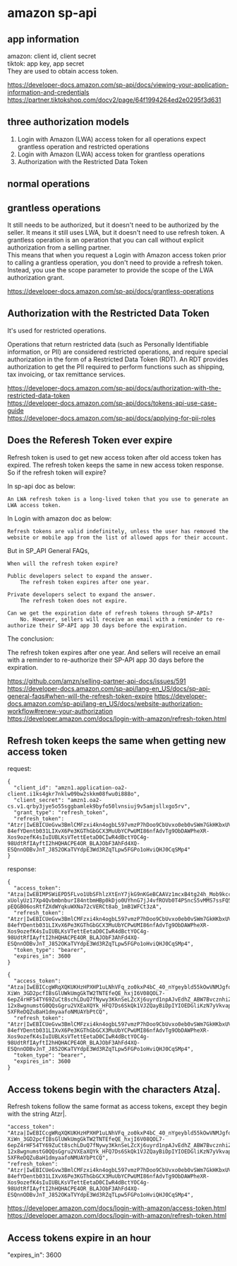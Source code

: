 # amazon sp-api

## app information

amazon: client id, client secret  
tiktok: app key, app secret  
They are used to obtain access token.  

https://developer-docs.amazon.com/sp-api/docs/viewing-your-application-information-and-credentials  
https://partner.tiktokshop.com/docv2/page/64f1994264ed2e0295f3d631  

## three authorization models

1. Login with Amazon (LWA) access token for all operations expect grantless operation and restricted operations 
2. Login with Amazon (LWA) access token for grantless operations
3. Authorization with the Restricted Data Token

## normal operations

## grantless operations

It still needs to be authorized, but it doesn't need to be authorized by the seller. It means it still uses LWA, but it doesn't need to use refresh token.
A grantless operation is an operation that you can call without explicit authorization from a selling partner.   
This means that when you request a Login with Amazon access token prior to calling a grantless operation, you don't need to provide a refresh token. Instead, you use the scope parameter to provide the scope of the LWA authorization grant.  

https://developer-docs.amazon.com/sp-api/docs/grantless-operations  

## Authorization with the Restricted Data Token

It's used for restricted operations.

Operations that return restricted data (such as Personally Identifiable information, or PII) are considered restricted operations, and require special authorization in the form of a Restricted Data Token (RDT). An RDT provides authorization to get the PII required to perform functions such as shipping, tax invoicing, or tax remittance services.  

https://developer-docs.amazon.com/sp-api/docs/authorization-with-the-restricted-data-token  
https://developer-docs.amazon.com/sp-api/docs/tokens-api-use-case-guide  
https://developer-docs.amazon.com/sp-api/docs/applying-for-pii-roles 

## Does the Referesh Token ever expire

Refresh token is used to get new access token after old access token has expired. The refresh token keeps the same in new access token response. So if the refresh token will expire?

In sp-api doc as below:

    An LWA refresh token is a long-lived token that you use to generate an LWA access token.

In Login with amazon doc as below:

    Refresh tokens are valid indefinitely, unless the user has removed the website or mobile app from the list of allowed apps for their account. 

But in SP_API General FAQs,

    When will the refresh token expire?
    
    Public developers select to expand the answer.
        The refresh token expires after one year.
    
    Private developers select to expand the answer.
        The refresh token does not expire.

    Can we get the expiration date of refresh tokens through SP-APIs?
        No. However, sellers will receive an email with a reminder to re-authorize their SP-API app 30 days before the expiration.

The conclusion:

The refresh token expires after one year. And sellers will receive an email with a reminder to re-authorize their SP-API app 30 days before the expiration.

https://github.com/amzn/selling-partner-api-docs/issues/591
https://developer-docs.amazon.com/sp-api/lang-en_US/docs/sp-api-general-faqs#when-will-the-refresh-token-expire
https://developer-docs.amazon.com/sp-api/lang-en_US/docs/website-authorization-workflow#renew-your-authorization
https://developer.amazon.com/docs/login-with-amazon/refresh-token.html

## Refresh token keeps the same when getting new access token

request: 

    {
      "client_id": "amzn1.application-oa2-client.i1ks4gkr7nklw09bw2skkm08fwu0i888o",
      "client_secret": "amzn1.oa2-cs.v1.qrby3jye5o55sggbamlek9byfo50lvnsiuj9v5amjsllxgo5rv",
      "grant_type": "refresh_token",
      "refresh_token": "Atzr|IwEBICUeGvw3BmlCMFzxi4kn4ogbL597vmzP7hDoo9CbUvxo0eb0vSWm7GkHKbxUV5jXqM9zmmOI_5FHGranaPUrWgf4MotyzWddxWdqDscfLXayWEaW96-84efYDentb031LIXvX6Pe3KGThGbGCX3MuUbYCPwUMI86nfAdvTg9ObDAWPheXR-Xos9ozefK4sIuIUBLKsVTettEetaD0CIwR4dBctYOC4g-98UdtRfIAyftI2hHQHACPE4OR_BLAJObF3AhFd4XQ-ESQnnODBvJnT_J852OKaTVYdpE3Wd3RZqTLpw5FGPo1oHviQHJ0CqSMp4"
    }

response:

    {
      "access_token": "Atza|IwEBIMPSWiEPD5FLvo1UbSFhlzXtEnY7jkG9nKGeBCAAVz1mcxB4tg24h_Mob9kccmYVKdvOqZUzJrGQmZSWnncqS2aFweLEpHIavTA6WK-xUolyUz17Xp4QvbmbnburI84ntbmHBp0kDjo0UYhnG7jJ4vfROVb0T4PSncS5vMMS7ssFQ5TF64xeP6y_hgHPU4wWWrSsU6w_30dIA9A3WOT8tTskLqEnuOK5rzQLGrjcPleMuZcXm1j1zYZ18ngBj3Ld_kUYEshc8q5DXRllq9i7ZQ4L5sLy6bce_wyMKQNJkTp5IL5b57gf0bJcKERtzp-pEQGB06osRtfZXdWYqkuWXNa72cVERCt8ab_1mB1WFCt3zA",
      "refresh_token": "Atzr|IwEBICUeGvw3BmlCMFzxi4kn4ogbL597vmzP7hDoo9CbUvxo0eb0vSWm7GkHKbxUV5jXqM9zmmOI_5FHGranaPUrWgf4MotyzWddxWdqDscfLXayWEaW96-84efYDentb031LIXvX6Pe3KGThGbGCX3MuUbYCPwUMI86nfAdvTg9ObDAWPheXR-Xos9ozefK4sIuIUBLKsVTettEetaD0CIwR4dBctYOC4g-98UdtRfIAyftI2hHQHACPE4OR_BLAJObF3AhFd4XQ-ESQnnODBvJnT_J852OKaTVYdpE3Wd3RZqTLpw5FGPo1oHviQHJ0CqSMp4",
      "token_type": "bearer",
      "expires_in": 3600
    }

    {
      "access_token": "Atza|IwEBICcgWRqXQKUKHzHPXHP1uLNhVFq_zo0kxP4bC_40_nYgeybld55kOwVNMJgfo9eqmVmFrRpLP1Mn6FhV2sLvKs7uY3v_0yfs-XiWn_3GD2pcfIBsGlUWkUmgGkTW2TNTEfeQE_hxjI6V08QOL7-6epZ4rHF54TY69ZuCt8schLDuQ7fNywy3KknSeLZcXj6uyrd1npAJvEdhZ_ABW7BvcznhiZNVRdcQ8Vamqr5BRqgJWslJ8srlidFkMqHtdN-12x8wgnumstG0QQsGgru2VXEaXQYk_HFQ7Ds6SkQk1VJZQayBiDpIYIOEDGliKzN7yVkvapWaXk1nXr2-5XFReDQZuBaH1dmyaafoNMUAYbPtCQ",
      "refresh_token": "Atzr|IwEBICUeGvw3BmlCMFzxi4kn4ogbL597vmzP7hDoo9CbUvxo0eb0vSWm7GkHKbxUV5jXqM9zmmOI_5FHGranaPUrWgf4MotyzWddxWdqDscfLXayWEaW96-84efYDentb031LIXvX6Pe3KGThGbGCX3MuUbYCPwUMI86nfAdvTg9ObDAWPheXR-Xos9ozefK4sIuIUBLKsVTettEetaD0CIwR4dBctYOC4g-98UdtRfIAyftI2hHQHACPE4OR_BLAJObF3AhFd4XQ-ESQnnODBvJnT_J852OKaTVYdpE3Wd3RZqTLpw5FGPo1oHviQHJ0CqSMp4",
      "token_type": "bearer",
      "expires_in": 3600
    }

## Access tokens begin with the characters Atza|.

Refresh tokens follow the same format as access tokens, except they begin with the string Atzr|.

    "access_token": "Atza|IwEBICcgWRqXQKUKHzHPXHP1uLNhVFq_zo0kxP4bC_40_nYgeybld55kOwVNMJgfo9eqmVmFrRpLP1Mn6FhV2sLvKs7uY3v_0yfs-XiWn_3GD2pcfIBsGlUWkUmgGkTW2TNTEfeQE_hxjI6V08QOL7-6epZ4rHF54TY69ZuCt8schLDuQ7fNywy3KknSeLZcXj6uyrd1npAJvEdhZ_ABW7BvcznhiZNVRdcQ8Vamqr5BRqgJWslJ8srlidFkMqHtdN-12x8wgnumstG0QQsGgru2VXEaXQYk_HFQ7Ds6SkQk1VJZQayBiDpIYIOEDGliKzN7yVkvapWaXk1nXr2-5XFReDQZuBaH1dmyaafoNMUAYbPtCQ",
    "refresh_token": "Atzr|IwEBICUeGvw3BmlCMFzxi4kn4ogbL597vmzP7hDoo9CbUvxo0eb0vSWm7GkHKbxUV5jXqM9zmmOI_5FHGranaPUrWgf4MotyzWddxWdqDscfLXayWEaW96-84efYDentb031LIXvX6Pe3KGThGbGCX3MuUbYCPwUMI86nfAdvTg9ObDAWPheXR-Xos9ozefK4sIuIUBLKsVTettEetaD0CIwR4dBctYOC4g-98UdtRfIAyftI2hHQHACPE4OR_BLAJObF3AhFd4XQ-ESQnnODBvJnT_J852OKaTVYdpE3Wd3RZqTLpw5FGPo1oHviQHJ0CqSMp4",

https://developer.amazon.com/docs/login-with-amazon/access-token.html
https://developer.amazon.com/docs/login-with-amazon/refresh-token.html

## Access tokens expire in an hour

"expires_in": 3600

